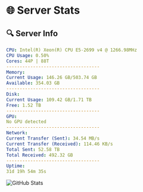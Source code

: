 # 🌐 Server Stats
## 🔍 Server Info
```yaml
CPU: Intel(R) Xeon(R) CPU E5-2699 v4 @ 1266.98MHz
CPU Usage: 0.50%
Cores: 44P | 88T
-----------------------------------
Memory:
Current Usage: 146.26 GB/503.74 GB
Available: 354.03 GB
-----------------------------------
Disk:
Current Usage: 109.42 GB/1.71 TB
Free: 1.52 TB
-----------------------------------
GPU:
No GPU detected
-----------------------------------
Network:
Current Transfer (Sent): 34.54 MB/s
Current Transfer (Received): 114.46 KB/s
Total Sent: 52.58 TB
Total Received: 492.32 GB
-----------------------------------
Uptime:
31d 19h 54m 35s
```
![GitHub Stats](https://img.shields.io/badge/Updated-2025-04-08_17:17:24-blue)